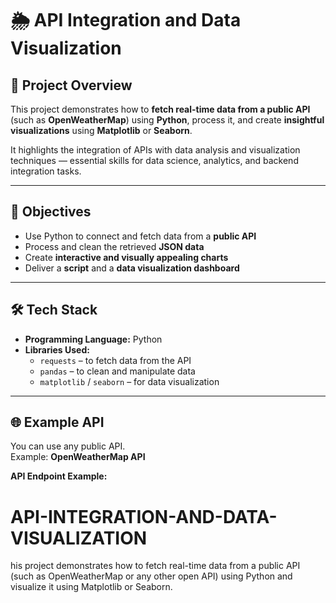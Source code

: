 # 🌦️ API Integration and Data Visualization

## 📘 Project Overview
This project demonstrates how to **fetch real-time data from a public API** (such as **OpenWeatherMap**) using **Python**, process it, and create **insightful visualizations** using **Matplotlib** or **Seaborn**.

It highlights the integration of APIs with data analysis and visualization techniques — essential skills for data science, analytics, and backend integration tasks.

---

## 🎯 Objectives
- Use Python to connect and fetch data from a **public API**
- Process and clean the retrieved **JSON data**
- Create **interactive and visually appealing charts**
- Deliver a **script** and a **data visualization dashboard**

---

## 🛠️ Tech Stack
- **Programming Language:** Python  
- **Libraries Used:**
  - `requests` – to fetch data from the API  
  - `pandas` – to clean and manipulate data  
  - `matplotlib` / `seaborn` – for data visualization  

---

## 🌐 Example API
You can use any public API.  
Example: **OpenWeatherMap API**

**API Endpoint Example:**
# API-INTEGRATION-AND-DATA-VISUALIZATION
his project demonstrates how to fetch real-time data from a public API (such as OpenWeatherMap or any other open API) using Python and visualize it using Matplotlib or Seaborn.  
